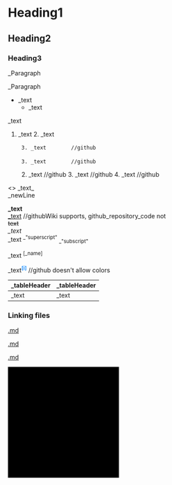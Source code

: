 # Heading1

## Heading2

### Heading3

_Paragraph

_Paragraph

* _text
	* _text

_text
1. _text
	2. _text

		3. _text		//github

		3. _text		//github

	2. _text		//github
		3. _text		//github
			4. _text		//github

\<\> \_text\_  
_newLine

**_text**  
<u>_text</u>		//githubWiki supports, github_repository_code not  
~~text~~  
*_text*  
\_text <sup>\_"superscript"</sup> <sub>\_"subscript"</sub>  

_text <sup><span
	 title="_text">[_name]</span></sup>

_text<sup
	 title="_text" style="color:dodgerBlue;"><b>[i]</b></sup>		//github doesn't allow colors

<!--_textOfTheComment>>-->
[comment]: _wordOfTheComment

|_tableHeader   |_tableHeader   |
|---            |---            |
|_text          |_text          |

### Linking files

[.md](../../assets/github_b/add.md)

[.md](..\\..\\assets\\github_b\\add.md)

[.md](..//..//assets//github_b//add.md)

![pi](../../assets/github_b/co_dw_256x256.png)

